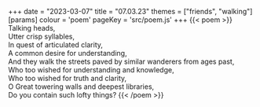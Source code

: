 +++
date = "2023-03-07"
title = "07.03.23"
themes = ["friends", "walking"]
[params]
  colour = 'poem'
  pageKey = 'src/poem.js'
+++
{{< poem >}}
Talking heads,  
Utter crisp syllables,  
In quest of articulated clarity,  
A common desire for understanding,  
And they walk the streets paved by similar wanderers from ages past,  
Who too wished for understanding and knowledge,  
Who too wished for truth and clarity,  
O Great towering walls and deepest libraries,  
Do you contain such lofty things?
{{< /poem >}}
